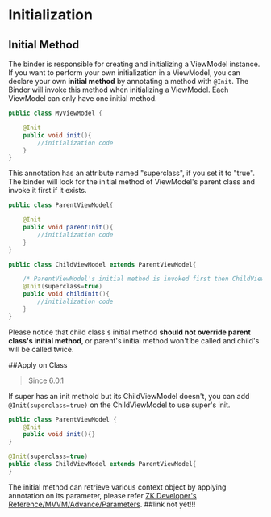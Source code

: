 # Initialization

## Initial Method
The binder is responsible for creating and initializing a ViewModel instance. If you want to perform your own initialization in a ViewModel, you can declare your own **initial method** by annotating a method with `@Init`. The Binder will invoke this method when initializing a ViewModel. Each ViewModel can only have one initial method.
```java
public class MyViewModel {

    @Init
    public void init(){
        //initialization code
    }
}
```
This annotation has an attribute named "superclass", if you set it to "true". The binder will look for the initial method of ViewModel's parent class and invoke it first if it exists.
```java
public class ParentViewModel{

    @Init
    public void parentInit(){
        //initialization code
    }
}

public class ChildViewModel extends ParentViewModel{

    /* ParentViewModel's initial method is invoked first then ChildViewModel's. */
    @Init(superclass=true)
    public void childInit(){
        //initialization code
    }
}
```
Please notice that child class's initial method **should not override parent class's initial method**, or parent's initial method won't be called and child's will be called twice.

##Apply on Class
> Since 6.0.1

If super has an init methold but its ChildViewModel doesn't, you can add `@Init(superclass=true)` on the ChildViewModel to use super's init.
```java
public class ParentViewModel {
    @Init
    public void init(){}
}

@Init(superclass=true)
public class ChildViewModel extends ParentViewModel{
}
```
The initial method can retrieve various context object by applying annotation on its parameter, please refer [ZK Developer's Reference/MVVM/Advance/Parameters]().
##link not yet!!!
